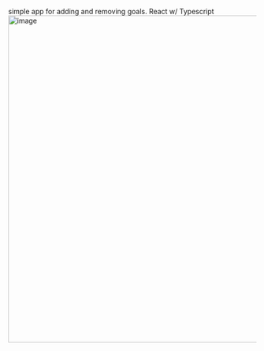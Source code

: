 simple app for adding and removing goals. React w/ Typescript
<img width="665" alt="image" src="https://github.com/user-attachments/assets/3f145cca-9bad-4d78-84cc-5daa25a47666">
